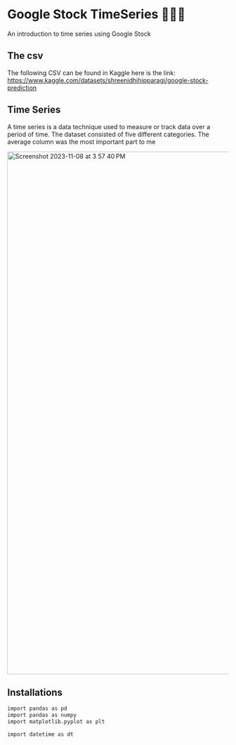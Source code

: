 # Google Stock TimeSeries 🧑🏻‍💻
An introduction to time series using Google Stock
## The csv
The following CSV can be found in Kaggle 
here is the link: https://www.kaggle.com/datasets/shreenidhihipparagi/google-stock-prediction

## Time Series
A time series is a data technique used to measure or track data over a period of time. The dataset consisted of five different categories. The average column was the most important part to me

<img width="1191" alt="Screenshot 2023-11-08 at 3 57 40 PM" src="https://github.com/FrancoRamirezz/GoogleTimeSeries/assets/96508706/d16ff219-42b0-4b4a-b309-001059824254">




## Installations 
 ```bash
import pandas as pd
import pandas as numpy
import matplotlib.pyplot as plt

import datetime as dt
